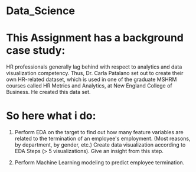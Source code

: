 # Data_Science

# This Assignment has a background case study:

HR professionals generally lag behind with respect to analytics and data
visualization competency. Thus, Dr. Carla Patalano set out to create their
own HR-related dataset, which is used in one of the graduate MSHRM
courses called HR Metrics and Analytics, at New England College of
Business. He created this data set.

# So here what i do:
1. Perform EDA on the target to find out how many feature variables
are related to the termination of an employee's employment. (Most
reasons, by department, by gender, etc.) Create data visualization
according to EDA Steps (> 5 visualizations). Give an
insight from this step.

2.  Perform Machine Learning modeling to predict employee
termination. 
